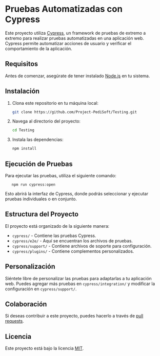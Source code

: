 # Pruebas Automatizadas con Cypress

Este proyecto utiliza [Cypress](https://www.cypress.io/), un framework de pruebas de extremo a extremo para realizar pruebas automatizadas en una aplicación web. Cypress permite automatizar acciones de usuario y verificar el comportamiento de la aplicación.

## Requisitos

Antes de comenzar, asegúrate de tener instalado [Node.js](https://nodejs.org/) en tu sistema.

## Instalación

1. Clona este repositorio en tu máquina local:

   ```bash
   git clone https://github.com/Project-PediSoft/Testing.git


2. Navega al directorio del proyecto:
   ```bash
   cd Testing

3. Instala las dependencias:
   ```bash
   npm install

## Ejecución de Pruebas

Para ejecutar las pruebas, utiliza el siguiente comando:
        
       npm run cypress:open


Esto abrirá la interfaz de Cypress, donde podrás seleccionar y ejecutar pruebas individuales o en conjunto.

## Estructura del Proyecto

El proyecto está organizado de la siguiente manera:

- `cypress/` - Contiene las pruebas Cypress.
- `cypress/e2e/` - Aquí se encuentran los archivos de pruebas.
- `cypress/support/` - Contiene archivos de soporte para configuración.
- `cypress/plugins/` - Contiene complementos personalizados.

## Personalización

Siéntete libre de personalizar las pruebas para adaptarlas a tu aplicación web. Puedes agregar más pruebas en `cypress/integration/` y modificar la configuración en `cypress/support/`.

## Colaboración

Si deseas contribuir a este proyecto, puedes hacerlo a través de [pull requests](https://github.com/tu-usuario/tu-proyecto-cypress/pulls).

## Licencia

Este proyecto está bajo la licencia [MIT](LICENSE).
